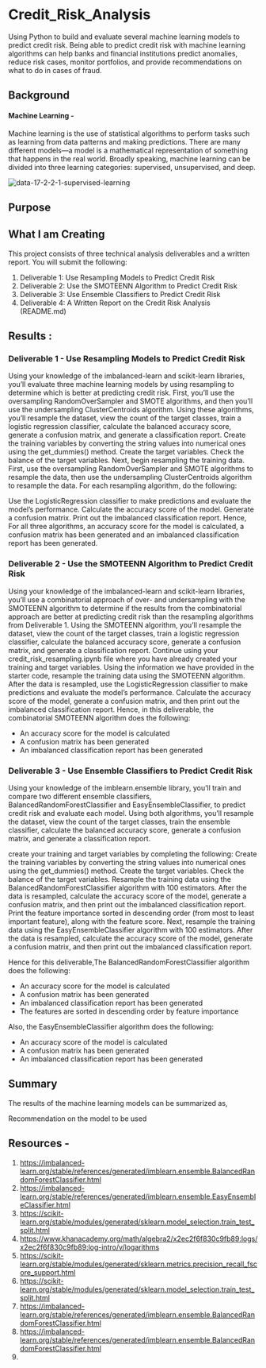 # Credit_Risk_Analysis
Using Python to build and evaluate several machine learning models to predict credit risk. Being able to predict credit risk with machine learning algorithms can help banks and financial institutions predict anomalies, reduce risk cases, monitor portfolios, and provide recommendations on what to do in cases of fraud.

## Background

#### Machine Learning - 
Machine learning is the use of statistical algorithms to perform tasks such as learning from data patterns and making predictions. There are many different models—a model is a mathematical representation of something that happens in the real world. Broadly speaking, machine learning can be divided into three learning categories: supervised, unsupervised, and deep. 

![data-17-2-2-1-supervised-learning](https://user-images.githubusercontent.com/23488019/153807337-033b6c6e-df24-4a6c-a1f7-59a1120a2f33.png)

## Purpose 


## What I am Creating
This project consists of three technical analysis deliverables and a written report. You will submit the following:

1. Deliverable 1: Use Resampling Models to Predict Credit Risk
2. Deliverable 2: Use the SMOTEENN Algorithm to Predict Credit Risk
3. Deliverable 3: Use Ensemble Classifiers to Predict Credit Risk
4. Deliverable 4: A Written Report on the Credit Risk Analysis (README.md)


## Results : 
### Deliverable 1 - Use Resampling Models to Predict Credit Risk

Using your knowledge of the imbalanced-learn and scikit-learn libraries, you’ll evaluate three machine learning models by using resampling to determine which is better at predicting credit risk. First, you’ll use the oversampling RandomOverSampler and SMOTE algorithms, and then you’ll use the undersampling ClusterCentroids algorithm. Using these algorithms, you’ll resample the dataset, view the count of the target classes, train a logistic regression classifier, calculate the balanced accuracy score, generate a confusion matrix, and generate a classification report. Create the training variables by converting the string values into numerical ones using the get_dummies() method.
Create the target variables.
Check the balance of the target variables.
Next, begin resampling the training data. First, use the oversampling RandomOverSampler and SMOTE algorithms to resample the data, then use the undersampling ClusterCentroids algorithm to resample the data. For each resampling algorithm, do the following:

Use the LogisticRegression classifier to make predictions and evaluate the model’s performance.
Calculate the accuracy score of the model.
Generate a confusion matrix.
Print out the imbalanced classification report.
Hence, For all three algorithms, an accuracy score for the model is calculated, a confusion matrix has been generated and an imbalanced classification report has been generated.


### Deliverable 2 - Use the SMOTEENN Algorithm to Predict Credit Risk
Using your knowledge of the imbalanced-learn and scikit-learn libraries, you’ll use a combinatorial approach of over- and undersampling with the SMOTEENN algorithm to determine if the results from the combinatorial approach are better at predicting credit risk than the resampling algorithms from Deliverable 1. Using the SMOTEENN algorithm, you’ll resample the dataset, view the count of the target classes, train a logistic regression classifier, calculate the balanced accuracy score, generate a confusion matrix, and generate a classification report. Continue using your credit_risk_resampling.ipynb file where you have already created your training and target variables.
Using the information we have provided in the starter code, resample the training data using the SMOTEENN algorithm.
After the data is resampled, use the LogisticRegression classifier to make predictions and evaluate the model’s performance.
Calculate the accuracy score of the model, generate a confusion matrix, and then print out the imbalanced classification report.
Hence, in this deliverable, the combinatorial SMOTEENN algorithm does the following:
- An accuracy score for the model is calculated 
- A confusion matrix has been generated 
- An imbalanced classification report has been generated


### Deliverable 3 - Use Ensemble Classifiers to Predict Credit Risk
Using your knowledge of the imblearn.ensemble library, you’ll train and compare two different ensemble classifiers, BalancedRandomForestClassifier and EasyEnsembleClassifier, to predict credit risk and evaluate each model. Using both algorithms, you’ll resample the dataset, view the count of the target classes, train the ensemble classifier, calculate the balanced accuracy score, generate a confusion matrix, and generate a classification report.

create your training and target variables by completing the following:
Create the training variables by converting the string values into numerical ones using the get_dummies() method.
Create the target variables.
Check the balance of the target variables.
Resample the training data using the BalancedRandomForestClassifier algorithm with 100 estimators.
After the data is resampled, calculate the accuracy score of the model, generate a confusion matrix, and then print out the imbalanced classification report.
Print the feature importance sorted in descending order (from most to least important feature), along with the feature score.
Next, resample the training data using the EasyEnsembleClassifier algorithm with 100 estimators.
After the data is resampled, calculate the accuracy score of the model, generate a confusion matrix, and then print out the imbalanced classification report.

Hence for this deliverable,The BalancedRandomForestClassifier algorithm does the following:
- An accuracy score for the model is calculated 
- A confusion matrix has been generated 
- An imbalanced classification report has been generated 
- The features are sorted in descending order by feature importance 

Also, the EasyEnsembleClassifier algorithm does the following:
- An accuracy score of the model is calculated 
- A confusion matrix has been generated 
- An imbalanced classification report has been generated 


## Summary
The results of the machine learning models can be summarized as,

Recommendation on the model to be used 


## Resources - 
1. https://imbalanced-learn.org/stable/references/generated/imblearn.ensemble.BalancedRandomForestClassifier.html
2. https://imbalanced-learn.org/stable/references/generated/imblearn.ensemble.EasyEnsembleClassifier.html
3. https://scikit-learn.org/stable/modules/generated/sklearn.model_selection.train_test_split.html
4. https://www.khanacademy.org/math/algebra2/x2ec2f6f830c9fb89:logs/x2ec2f6f830c9fb89:log-intro/v/logarithms
5. https://scikit-learn.org/stable/modules/generated/sklearn.metrics.precision_recall_fscore_support.html
6. https://scikit-learn.org/stable/modules/generated/sklearn.model_selection.train_test_split.html
7. https://imbalanced-learn.org/stable/references/generated/imblearn.ensemble.BalancedRandomForestClassifier.html
8. https://imbalanced-learn.org/stable/references/generated/imblearn.ensemble.BalancedRandomForestClassifier.html
9. 
